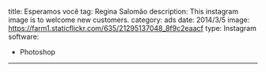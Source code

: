 title: Esperamos você
tag: Regina Salomão
description: This instagram image is to welcome new customers.
category: ads
date: 2014/3/5
image: https://farm1.staticflickr.com/635/21295137048_8f9c2eaacf
type: Instagram
software:
- Photoshop
---
